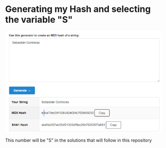 # Generating my Hash and selecting the variable "S"
![Alt text](image.png)

This number will be "S" in the solutions that will follow in this repository